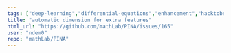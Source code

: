 ```yaml
---
tags: ["deep-learning","differential-equations","enhancement","hacktoberfest","lightining","machine-learning","modeling","neural-network","ode","pde","physics-informed","physics-informed-neural-networks","pinn","python","pytorch"]
title: "automatic dimension for extra features"
html_url: "https://github.com/mathLab/PINA/issues/165"
user: "ndem0"
repo: "mathLab/PINA"
---
```


